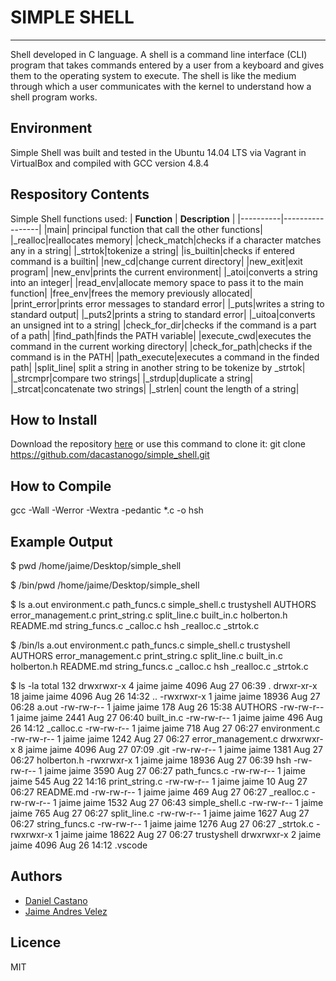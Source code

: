 # SIMPLE SHELL
- - -
Shell developed in C language. A shell is a command line interface (CLI) program that takes commands entered by a user from a keyboard and gives them to the operating system to execute. The shell is like the medium through which a user communicates with the kernel to understand how a shell program works.
## Environment
Simple Shell was built and tested in the Ubuntu 14.04 LTS via Vagrant in VirtualBox and compiled with GCC version 4.8.4
## Respository Contents
Simple Shell functions used:
| **Function** | **Description** |
|----------|-----------------|
|main| principal function that call the other functions|
|_realloc|reallocates memory|
|check_match|checks if a character matches any in a string|
|_strtok|tokenize a string|
|is_builtin|checks if entered command is a builtin|
|new_cd|change current directory|
|new_exit|exit program|
|new_env|prints the current environment|
|_atoi|converts a string into an integer|
|read_env|allocate memory space to pass it to the main function|
|free_env|frees the memory previously allocated|
|print_error|prints error messages to standard error|
|_puts|writes a string to standard output|
|_puts2|prints a string to standard error|
|_uitoa|converts an unsigned int to a string|
|check_for_dir|checks if the command is a part of a path|
|find_path|finds the PATH variable|
|execute_cwd|executes the command in the current working directory|
|check_for_path|checks if the command is in the PATH|
|path_execute|executes a command in the finded path|
|split_line| split a string in another string to be tokenize by _strtok|
|_strcmpr|compare two strings|
|_strdup|duplicate a string|
|_strcat|concatenate two strings|
|_strlen| count the length of a string|
## How to Install
Download the repository [here](https://github.com/dacastanogo/simple_shell) or use this command to clone it:
git clone https://github.com/dacastanogo/simple_shell.git
## How to Compile
gcc -Wall -Werror -Wextra -pedantic *.c -o hsh
## Example Output
$ pwd
/home/jaime/Desktop/simple_shell

$ /bin/pwd
/home/jaime/Desktop/simple_shell

$ ls
a.out        environment.c        path_funcs.c    simple_shell.c    trustyshell
AUTHORS     error_management.c    print_string.c    split_line.c
built_in.c  holberton.h            README.md        string_funcs.c
_calloc.c   hsh                    _realloc.c        _strtok.c

$ /bin/ls
a.out        environment.c        path_funcs.c    simple_shell.c    trustyshell
AUTHORS     error_management.c    print_string.c    split_line.c
built_in.c  holberton.h            README.md        string_funcs.c
_calloc.c   hsh                    _realloc.c        _strtok.c

$ ls -la
total 132
drwxrwxr-x  4 jaime jaime  4096 Aug 27 06:39 .
drwxr-xr-x 18 jaime jaime  4096 Aug 26 14:32 ..
-rwxrwxr-x  1 jaime jaime 18936 Aug 27 06:28 a.out
-rw-rw-r--  1 jaime jaime   178 Aug 26 15:38 AUTHORS
-rw-rw-r--  1 jaime jaime  2441 Aug 27 06:40 built_in.c
-rw-rw-r--  1 jaime jaime   496 Aug 26 14:12 _calloc.c
-rw-rw-r--  1 jaime jaime   718 Aug 27 06:27 environment.c
-rw-rw-r--  1 jaime jaime  1242 Aug 27 06:27 error_management.c
drwxrwxr-x  8 jaime jaime  4096 Aug 27 07:09 .git
-rw-rw-r--  1 jaime jaime  1381 Aug 27 06:27 holberton.h
-rwxrwxr-x  1 jaime jaime 18936 Aug 27 06:39 hsh
-rw-rw-r--  1 jaime jaime  3590 Aug 27 06:27 path_funcs.c
-rw-rw-r--  1 jaime jaime   545 Aug 22 14:16 print_string.c
-rw-rw-r--  1 jaime jaime    10 Aug 27 06:27 README.md
-rw-rw-r--  1 jaime jaime   469 Aug 27 06:27 _realloc.c
-rw-rw-r--  1 jaime jaime  1532 Aug 27 06:43 simple_shell.c
-rw-rw-r--  1 jaime jaime   765 Aug 27 06:27 split_line.c
-rw-rw-r--  1 jaime jaime  1627 Aug 27 06:27 string_funcs.c
-rw-rw-r--  1 jaime jaime  1276 Aug 27 06:27 _strtok.c
-rwxrwxr-x  1 jaime jaime 18622 Aug 27 06:27 trustyshell
drwxrwxr-x  2 jaime jaime  4096 Aug 26 14:12 .vscode
## Authors
* [Daniel Castano](https://github.com/dacastanogo)
* [Jaime Andres Velez](https://github.com/jhudaz)
## Licence
MIT
